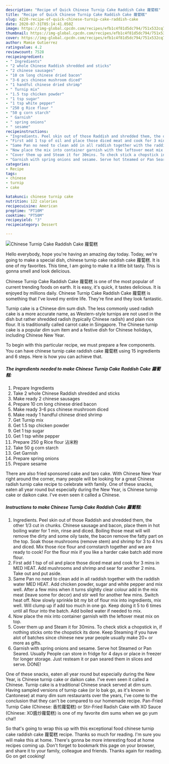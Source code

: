 ```yaml
---
description: "Recipe of Quick Chinese Turnip Cake Raddish Cake 蘿蔔糕"
title: "Recipe of Quick Chinese Turnip Cake Raddish Cake 蘿蔔糕"
slug: 4220-recipe-of-quick-chinese-turnip-cake-raddish-cake
date: 2020-07-31T05:14:41.050Z
image: https://img-global.cpcdn.com/recipes/efb1c4f81d5dc794/751x532cq70/chinese-turnip-cake-raddish-cake-蘿蔔糕-recipe-main-photo.jpg
thumbnail: https://img-global.cpcdn.com/recipes/efb1c4f81d5dc794/751x532cq70/chinese-turnip-cake-raddish-cake-蘿蔔糕-recipe-main-photo.jpg
cover: https://img-global.cpcdn.com/recipes/efb1c4f81d5dc794/751x532cq70/chinese-turnip-cake-raddish-cake-蘿蔔糕-recipe-main-photo.jpg
author: Mamie Gutierrez
ratingvalue: 4.2
reviewcount: 7528
recipeingredient:
- " Ingredients"
- "2 whole Chinese Raddish shredded and sticks"
- "2 chinese sausages"
- "10 cm long chinese dried bacon"
- "3-6 pcs chinese mushroom diced"
- "1 handful chinese dried shrimp"
- " Turnip mix"
- "1.5 tsp chicken powder"
- "1 tsp sugar"
- "1 tsp white pepper"
- "250 g Rice flour "
- "50 g corn starch"
- " Garnish"
- " spring onions"
- " sesame"
recipeinstructions:
- "Ingredients. Peel skin out of those Raddish and shredded them, the other 1/3 cut in chunks. Chinese sausage and bacon, place them in hot boiling water for 1 min, rinse and diced. Boiling those meat will will remove the dirty and some oily taste, the bacon remove the fatty part on the top. Soak those mushrooms (remove stem) and shrimp for 3 to 4 hrs and diced. Mix those rice flour and cornstarch together and we are ready to cook! For the flour mix if you like a harder cake batch add more flour."
- "First add 1 tsp of oil and place those diced meat and cook for 3 mins in MED HEAT. Add mushrooms and shrimp and sear for another 2 mins. Take out and put aside."
- "Same Pan no need to clean add in all raddish together with the raddish water MED HEAT. Add chicken powder, sugar and white pepper and mix well. After a few mins when it turns slightly clear colour add in the mix meat (leave some for decor) and stir well for another few mins. Switch heat off. Now slowly sprinkle bit my bit of flour mix into ingredients, mix well. Will clump up if add too much in one go. Keep doing it 5 to 6 times until all flour into the batch. Add boiled water if needed to mix."
- "Now place the mix into container garnish with the leftover meat mix on top."
- "Cover them up and Steam it for 30mins. To check stick a chopstick in, if nothing sticks onto the chopstick its done. Keep Steaming if you have alot of batches since chinese new year people usually make 20+ or more as gifts."
- "Garnish with spring onions and sesame. Serve hot Steamed or Pan Seared. Usually People can store in fridge for 4 days or place in freezer for longer storage. Just resteam it or pan seared them in slices and serve. DONE!"
categories:
- Recipe
tags:
- chinese
- turnip
- cake

katakunci: chinese turnip cake 
nutrition: 122 calories
recipecuisine: American
preptime: "PT10M"
cooktime: "PT50M"
recipeyield: "3"
recipecategory: Dessert

---
```



![Chinese Turnip Cake Raddish Cake 蘿蔔糕](https://img-global.cpcdn.com/recipes/efb1c4f81d5dc794/751x532cq70/chinese-turnip-cake-raddish-cake-蘿蔔糕-recipe-main-photo.jpg)

Hello everybody, hope you're having an amazing day today. Today, we're going to make a special dish, chinese turnip cake raddish cake 蘿蔔糕. It is one of my favorites. This time, I am going to make it a little bit tasty. This is gonna smell and look delicious.

Chinese Turnip Cake Raddish Cake 蘿蔔糕 is one of the most popular of current trending foods on earth. It is easy, it's quick, it tastes delicious. It is enjoyed by millions daily. Chinese Turnip Cake Raddish Cake 蘿蔔糕 is something that I've loved my entire life. They're fine and they look fantastic.

Turnip cake is a Chinese dim sum dish. The less commonly used radish cake is a more accurate name, as Western-style turnips are not used in the dish but rather shredded radish (typically Chinese radish) and plain rice flour. It is traditionally called carrot cake in Singapore. The Chinese turnip cake is a popular dim sum item and a festive dish for Chinese holidays, including Chinese New Year.


To begin with this particular recipe, we must prepare a few components. You can have chinese turnip cake raddish cake 蘿蔔糕 using 15 ingredients and 6 steps. Here is how you can achieve that.

<!--inarticleads1-->

##### The ingredients needed to make Chinese Turnip Cake Raddish Cake 蘿蔔糕:

1. Prepare  Ingredients
1. Take 2 whole Chinese Raddish shredded and sticks
1. Make ready 2 chinese sausages
1. Prepare 10 cm long chinese dried bacon
1. Make ready 3-6 pcs chinese mushroom diced
1. Make ready 1 handful chinese dried shrimp
1. Get  Turnip mix
1. Get 1.5 tsp chicken powder
1. Get 1 tsp sugar
1. Get 1 tsp white pepper
1. Prepare 250 g Rice flour 沾米粉
1. Take 50 g corn starch
1. Get  Garnish
1. Prepare  spring onions
1. Prepare  sesame


There are also fried sponsored cake and taro cake. With Chinese New Year right around the corner, many people will be looking for a great Chinese radish turnip cake recipe to celebrate with family. One of these snacks, eaten all year round but especially during the New Year, is Chinese turnip cake or daikon cake. I&#39;ve even seen it called a Chinese. 

<!--inarticleads2-->

##### Instructions to make Chinese Turnip Cake Raddish Cake 蘿蔔糕:

1. Ingredients. Peel skin out of those Raddish and shredded them, the other 1/3 cut in chunks. Chinese sausage and bacon, place them in hot boiling water for 1 min, rinse and diced. Boiling those meat will will remove the dirty and some oily taste, the bacon remove the fatty part on the top. Soak those mushrooms (remove stem) and shrimp for 3 to 4 hrs and diced. Mix those rice flour and cornstarch together and we are ready to cook! For the flour mix if you like a harder cake batch add more flour.
1. First add 1 tsp of oil and place those diced meat and cook for 3 mins in MED HEAT. Add mushrooms and shrimp and sear for another 2 mins. Take out and put aside.
1. Same Pan no need to clean add in all raddish together with the raddish water MED HEAT. Add chicken powder, sugar and white pepper and mix well. After a few mins when it turns slightly clear colour add in the mix meat (leave some for decor) and stir well for another few mins. Switch heat off. Now slowly sprinkle bit my bit of flour mix into ingredients, mix well. Will clump up if add too much in one go. Keep doing it 5 to 6 times until all flour into the batch. Add boiled water if needed to mix.
1. Now place the mix into container garnish with the leftover meat mix on top.
1. Cover them up and Steam it for 30mins. To check stick a chopstick in, if nothing sticks onto the chopstick its done. Keep Steaming if you have alot of batches since chinese new year people usually make 20+ or more as gifts.
1. Garnish with spring onions and sesame. Serve hot Steamed or Pan Seared. Usually People can store in fridge for 4 days or place in freezer for longer storage. Just resteam it or pan seared them in slices and serve. DONE!


One of these snacks, eaten all year round but especially during the New Year, is Chinese turnip cake or daikon cake. I&#39;ve even seen it called a Chinese. Turnip cake is a traditional Chinese snack served at dim sum. Having sampled versions of turnip cake (or lo bak go, as it&#39;s known in Cantonese) at many dim sum restaurants over the years, I&#39;ve come to the conclusion that they can&#39;t be compared to our homemade recipe. Pan-Fried Turnip Cake (Chinese: 香煎蘿蔔糕) or Stir-Fried Radish Cake with XO Sauce (Chinese: XO醬炒蘿蔔糕) is one of my favorite dim sums when we go yum cha!! 

So that's going to wrap this up with this exceptional food chinese turnip cake raddish cake 蘿蔔糕 recipe. Thanks so much for reading. I'm sure you will make this at home. There's gonna be more interesting food at home recipes coming up. Don't forget to bookmark this page on your browser, and share it to your family, colleague and friends. Thanks again for reading. Go on get cooking!
